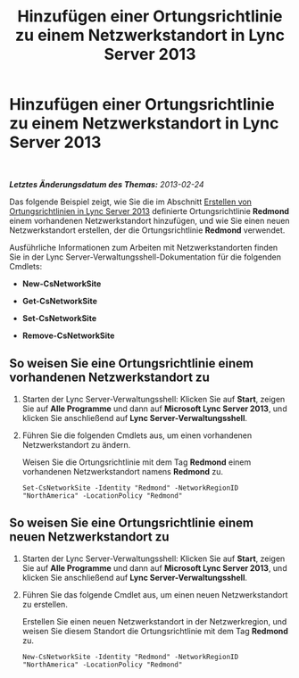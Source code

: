 ﻿---
title: Hinzufügen einer Ortungsrichtlinie zu einem Netzwerkstandort in Lync Server 2013
TOCTitle: Hinzufügen einer Ortungsrichtlinie zu einem Netzwerkstandort in Lync Server 2013
ms:assetid: 43bfab8a-3d6b-4ca4-8425-879fd910502e
ms:mtpsurl: https://technet.microsoft.com/de-de/library/Gg425936(v=OCS.15)
ms:contentKeyID: 49293838
ms.date: 05/19/2016
mtps_version: v=OCS.15
ms.translationtype: HT
---

# Hinzufügen einer Ortungsrichtlinie zu einem Netzwerkstandort in Lync Server 2013

 

_**Letztes Änderungsdatum des Themas:** 2013-02-24_

Das folgende Beispiel zeigt, wie Sie die im Abschnitt [Erstellen von Ortungsrichtlinien in Lync Server 2013](lync-server-2013-create-location-policies.md) definierte Ortungsrichtlinie **Redmond** einem vorhandenen Netzwerkstandort hinzufügen, und wie Sie einen neuen Netzwerkstandort erstellen, der die Ortungsrichtlinie **Redmond** verwendet.

Ausführliche Informationen zum Arbeiten mit Netzwerkstandorten finden Sie in der Lync Server-Verwaltungsshell-Dokumentation für die folgenden Cmdlets:

  - **New-CsNetworkSite**

  - **Get-CsNetworkSite**

  - **Set-CsNetworkSite**

  - **Remove-CsNetworkSite**

## So weisen Sie eine Ortungsrichtlinie einem vorhandenen Netzwerkstandort zu

1.  Starten der Lync Server-Verwaltungsshell: Klicken Sie auf **Start**, zeigen Sie auf **Alle Programme** und dann auf **Microsoft Lync Server 2013**, und klicken Sie anschließend auf **Lync Server-Verwaltungsshell**.

2.  Führen Sie die folgenden Cmdlets aus, um einen vorhandenen Netzwerkstandort zu ändern.
    
    Weisen Sie die Ortungsrichtlinie mit dem Tag **Redmond** einem vorhandenen Netzwerkstandort namens **Redmond** zu.
    
        Set-CsNetworkSite -Identity "Redmond" -NetworkRegionID "NorthAmerica" -LocationPolicy "Redmond"

## So weisen Sie eine Ortungsrichtlinie einem neuen Netzwerkstandort zu

1.  Starten der Lync Server-Verwaltungsshell: Klicken Sie auf **Start**, zeigen Sie auf **Alle Programme** und dann auf **Microsoft Lync Server 2013**, und klicken Sie anschließend auf **Lync Server-Verwaltungsshell**.

2.  Führen Sie das folgende Cmdlet aus, um einen neuen Netzwerkstandort zu erstellen.
    
    Erstellen Sie einen neuen Netzwerkstandort in der Netzwerkregion, und weisen Sie diesem Standort die Ortungsrichtlinie mit dem Tag **Redmond** zu.
    
        New-CsNetworkSite -Identity "Redmond" -NetworkRegionID "NorthAmerica" -LocationPolicy "Redmond"

